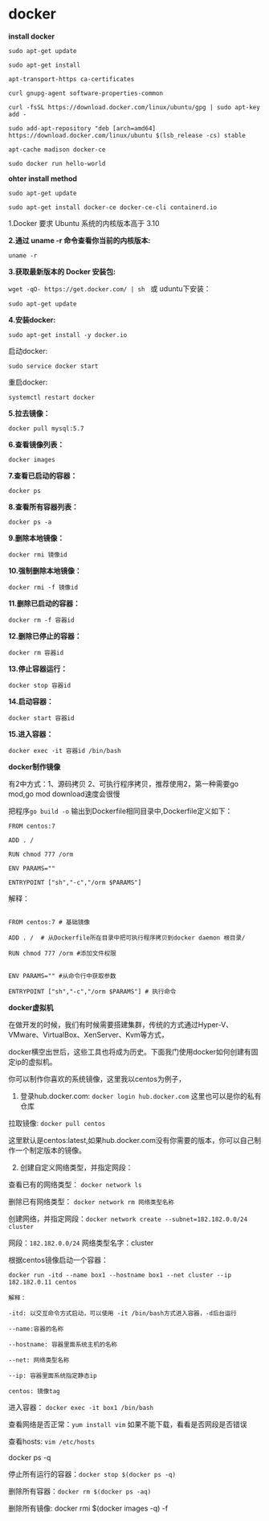 # docker

**install docker**

`sudo apt-get update`

```
sudo apt-get install

apt-transport-https ca-certificates

curl gnupg-agent software-properties-common

```

```
curl -fsSL https://download.docker.com/linux/ubuntu/gpg | sudo apt-key add -

```

```
sudo add-apt-repository "deb [arch=amd64] https://download.docker.com/linux/ubuntu $(lsb_release -cs) stable

apt-cache madison docker-ce

sudo docker run hello-world

```

**ohter install method**

```
sudo apt-get update

sudo apt-get install docker-ce docker-ce-cli containerd.io
```

1.Docker 要求 Ubuntu 系统的内核版本高于 3.10

**2.通过 uname -r 命令查看你当前的内核版本:**

`uname -r`

**3.获取最新版本的 Docker 安装包:** 

`wget -qO- https://get.docker.com/ | sh ` 或 uduntu下安装：

`sudo apt-get update`

**4.安装docker:** 

`sudo apt-get install -y docker.io`

启动docker: 

`sudo service docker start`

重启docker:

`systemctl restart docker`

**5.拉去镜像：**

`docker pull mysql:5.7`

**6.查看镜像列表：**

`docker images`

**7.查看已启动的容器：**

`docker ps`

**8.查看所有容器列表：** 

`docker ps -a`

**9.删除本地镜像：**

`docker rmi 镜像id`

**10.强制删除本地镜像：**

`docker rmi -f 镜像id`

**11.删除已启动的容器：**

`docker rm -f 容器id`

**12.删除已停止的容器：**

`docker rm 容器id`

**13.停止容器运行：**

`docker stop 容器id`

**14.启动容器：**

`docker start 容器id`

**15.进入容器：**

`docker exec -it 容器id /bin/bash`


**docker制作镜像**

有2中方式：1、源码拷贝 2、可执行程序拷贝，推荐使用2，第一种需要go mod,go mod download速度会很慢

把程序`go build -o` 输出到Dockerfile相同目录中,Dockerfile定义如下：

```
FROM centos:7

ADD . /

RUN chmod 777 /orm

ENV PARAMS=""

ENTRYPOINT ["sh","-c","/orm $PARAMS"]

```

解释：

```

FROM centos:7 # 基础镜像

ADD . /  # 从Dockerfile所在目录中把可执行程序拷贝到docker daemon 根目录/

RUN chmod 777 /orm #添加文件权限


ENV PARAMS="" #从命令行中获取参数

ENTRYPOINT ["sh","-c","/orm $PARAMS"] # 执行命令

```

**docker虚拟机**

在做开发的时候，我们有时候需要搭建集群，传统的方式通过Hyper-V、VMware、VirtualBox、XenServer、Kvm等方式，

docker横空出世后，这些工具也将成为历史。下面我门使用docker如何创建有固定ip的虚拟机。

你可以制作你喜欢的系统镜像，这里我以centos为例子，

1. 登录hub.docker.com: `docker login hub.docker.com` 这里也可以是你的私有仓库

拉取镜像: `docker pull centos`

这里默认是centos:latest,如果hub.docker.com没有你需要的版本，你可以自己制作一个制定版本的镜像。

2. 创建自定义网络类型，并指定网段：

查看已有的网络类型： `docker network ls`

删除已有网络类型： `docker network rm 网络类型名称`

创建网络，并指定网段：`docker network create --subnet=182.182.0.0/24 cluster`

网段：`182.182.0.0/24` 网络类型名字：cluster

根据centos镜像启动一个容器：

`docker run -itd --name box1 --hostname box1 --net cluster --ip 182.182.0.11 centos`

```
解释：

-itd: 以交互命令方式启动，可以使用 -it /bin/bash方式进入容器，-d后台运行

--name:容器的名称

--hostname: 容器里面系统主机的名称

--net: 网络类型名称

--ip: 容器里面系统指定静态ip

centos: 镜像tag

```

进入容器： `docker exec -it box1 /bin/bash`

查看网络是否正常：`yum install vim` 如果不能下载，看看是否网段是否错误

查看hosts: `vim /etc/hosts`

docker ps -q

停止所有运行的容器：`docker stop $(docker ps -q)`

删除所有容器：`docker rm $(docker ps -aq)`

删除所有镜像: docker rmi $(docker images -q) -f